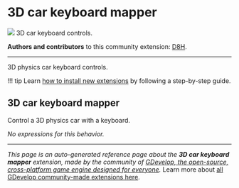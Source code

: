 # 3D car keyboard mapper

<img src="https://asset-resources.gdevelop.io/public-resources/Icons/Glyphster Pack/Master/SVG/Computers and Hardware/3e5871434a72821bf3ecb44a6857e62a438cf23dc8f95966f56ae97e95315468_Computers and Hardware_keyboard.svg" class="extension-icon"></img>
3D car keyboard controls.

**Authors and contributors** to this community extension: [D8H](https://gd.games/D8H).

---

3D physics car keyboard controls.

!!! tip
    Learn [how to install new extensions](/gdevelop5/extensions/search) by following a step-by-step guide.



## 3D car keyboard mapper 

Control a 3D physics car with a keyboard. 

_No expressions for this behavior._


---

*This page is an auto-generated reference page about the **3D car keyboard mapper** extension, made by the community of [GDevelop, the open-source, cross-platform game engine designed for everyone](https://gdevelop.io/).* Learn more about [all GDevelop community-made extensions here](/gdevelop5/extensions).